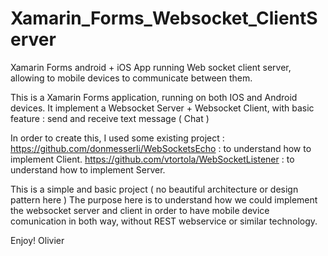 # Xamarin_Forms_Websocket_ClientServer
Xamarin Forms android + iOS App running Web socket client server, allowing to mobile devices to communicate between them.

This is a Xamarin Forms application, running on both IOS and Android devices.
It implement  a Websocket Server + Websocket Client, with basic feature : send and receive text message ( Chat )

In order to create this, I used some existing project :
https://github.com/donmesserli/WebSocketsEcho : to understand how to implement Client.
https://github.com/vtortola/WebSocketListener : to understand how to implement Server.

This is a simple  and basic project ( no beautiful architecture or design pattern here )
The purpose here is to understand how we could implement the websocket server and client in order to have mobile device comunication in both way, without REST webservice or similar technology.

Enjoy!
Olivier

